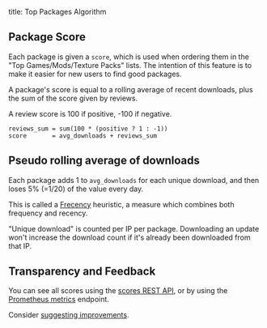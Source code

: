 title: Top Packages Algorithm

## Package Score

Each package is given a `score`, which is used when ordering them in the
"Top Games/Mods/Texture Packs" lists. The intention of this feature is
to make it easier for new users to find good packages.

A package's score is equal to a rolling average of recent downloads,
plus the sum of the score given by reviews.

A review score is 100 if positive, -100 if negative.

    reviews_sum = sum(100 * (positive ? 1 : -1))
    score       = avg_downloads + reviews_sum

## Pseudo rolling average of downloads

Each package adds 1 to `avg_downloads` for each unique download,
and then loses 5% (=1/20) of the value every day.

This is called a [Frecency](https://en.wikipedia.org/wiki/Frecency) heuristic,
a measure which combines both frequency and recency.

"Unique download" is counted per IP per package.
Downloading an update won't increase the download count if it's already been
downloaded from that IP.

## Transparency and Feedback

You can see all scores using the [scores REST API](/api/scores/), or by
using the [Prometheus metrics](/help/metrics/) endpoint.

Consider [suggesting improvements](https://github.com/minetest/contentdb/issues/new?assignees=&labels=Policy&template=policy.md&title=).
